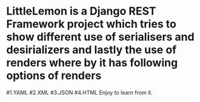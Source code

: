 # LittleLemon is a Django REST Framework project which tries to show different use of serialisers and desirializers and lastly the use of renders where by it has following options of renders
 #1.YAML
 #2.XML
 #3.JSON
 #4.HTML
 Enjoy to learn from it.
